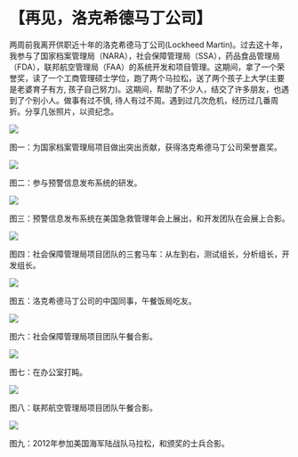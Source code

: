 #  【再见，洛克希德马丁公司】

两周前我离开供职近十年的洛克希德马丁公司(Lockheed Martin)。过去这十年，我参与了国家档案管理局（NARA），社会保障管理局（SSA），药品食品管理局（FDA），联邦航空管理局（FAA）的系统开发和项目管理。这期间，拿了一个荣誉奖，读了一个工商管理硕士学位，跑了两个马拉松，送了两个孩子上大学(主要是老婆育子有方, 孩子自己努力)。这期间，帮助了不少人，结交了许多朋友，也遇到了个别小人。做事有过不慎, 待人有过不周。遇到过几次危机，经历过几番周折。分享几张照片，以资纪念。

![](19a.png)

图一：为国家档案管理局项目做出突出贡献，获得洛克希德马丁公司荣誉嘉奖。

![](19b.jpg)

图二：参与预警信息发布系统的研发。

![](19c.jpg)

图三：预警信息发布系统在美国急救管理年会上展出，和开发团队在会展上合影。

![](19d.jpg)

图四：社会保障管理局项目团队的三套马车：从左到右，测试组长，分析组长，开发组长。

![](19e.jpg)

图五：洛克希德马丁公司的中国同事，午餐饭局吃友。

![](19f.jpg)

图六：社会保障管理局项目团队午餐合影。

![](19g.jpg)

图七：在办公室打盹。

![](19h.jpg)

图八：联邦航空管理局项目团队午餐合影。

![](19i.jpg)

图九：2012年参加美国海军陆战队马拉松，和颁奖的士兵合影。
